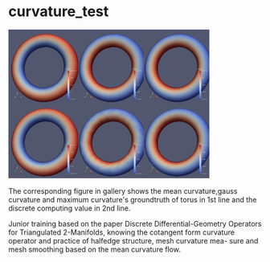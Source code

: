 # curvature_test
<img src="https://github.com/WTYatzoo/WTYatzoo.github.io/raw/master/gallery/curvature_ground_truth_vs_discrete_op_on_torus.png" width="400" />

The corresponding figure in gallery shows the mean curvature,gauss curvature 
and maximum curvature's groundtruth of torus in 1st line and the discrete 
computing value in 2nd line. 

Junior training based on the paper Discrete Differential-Geometry Operators 
for Triangulated 2-Manifolds, knowing the cotangent form curvature operator 
and practice of halfedge structure, mesh curvature mea- sure and mesh smoothing
based on the mean curvature flow.

